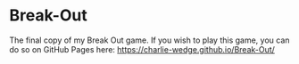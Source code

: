 # Break-Out
The final copy of my Break Out game.
If you wish to play this game, you can do so on GitHub Pages here:
https://charlie-wedge.github.io/Break-Out/
